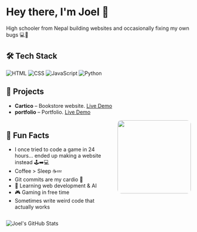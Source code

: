 




# Hey there, I'm Joel 👋
High schooler from Nepal building websites and occasionally fixing my own bugs 💻🐛

## 🛠️ Tech Stack
![HTML](https://img.shields.io/badge/HTML-E34F26?style=for-the-badge&logo=html5&logoColor=white)
![CSS](https://img.shields.io/badge/CSS-1572B6?style=for-the-badge&logo=css3&logoColor=white)
![JavaScript](https://img.shields.io/badge/JS-F7DF1E?style=for-the-badge&logo=javascript&logoColor=black)
![Python](https://img.shields.io/badge/Python-3776AB?style=for-the-badge&logo=python&logoColor=white)

## 📂 Projects
- **Cartico** – Bookstore website. [Live Demo](https://cortico.netlify.app)                                 
- **portfolio** – Portfolio. [Live Demo](https://cortico.netlify.app)

  
<div style="display: flex; align-items: flex-start; gap: 40px;">

  <!-- Left side: Fun Facts -->
  <div>
    <h2>🎯 Fun Facts</h2>
    <ul>
      <li>I once tried to code a game in 24 hours… ended up making a website instead 🕹️➡️💻</li>
      <li>Coffee > Sleep ☕💤</li>
      <li>Git commits are my cardio 💪</li>
      <li>🌱 Learning web development & AI</li>
      <li>🎮 Gaming in free time</li>
      <li>Sometimes write weird code that actually works</li>
    </ul>
  </div>

  <!-- Right side: GIF -->
  <div>
    <img src="https://media3.giphy.com/media/v1.Y2lkPTc5MGI3NjExZXJtZm55YnVlOWtwbHpiNDRpNXVueDc3cXNhcm91bjV3NDRmcW96dSZlcD12MV9pbnRlcm5hbF9naWZfYnlfaWQmY3Q9Zw/HzPtbOKyBoBFsK4hyc/giphy.gif" 
         width="200" 
         style="border-radius: 10px;">
  </div>

</div>


![Joel's GitHub Stats](https://github-readme-stats.vercel.app/api?username=Joyal011&show_icons=true&theme=radical)
